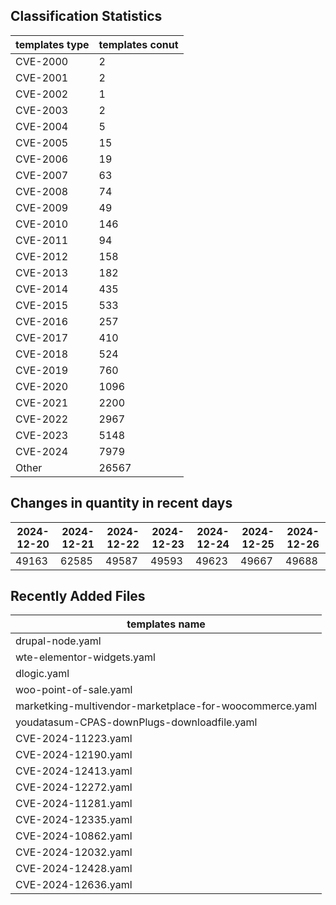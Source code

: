 ## Classification Statistics
| templates type | templates conut | 
| --- | --- |
| CVE-2000 | 2 |
| CVE-2001 | 2 |
| CVE-2002 | 1 |
| CVE-2003 | 2 |
| CVE-2004 | 5 |
| CVE-2005 | 15 |
| CVE-2006 | 19 |
| CVE-2007 | 63 |
| CVE-2008 | 74 |
| CVE-2009 | 49 |
| CVE-2010 | 146 |
| CVE-2011 | 94 |
| CVE-2012 | 158 |
| CVE-2013 | 182 |
| CVE-2014 | 435 |
| CVE-2015 | 533 |
| CVE-2016 | 257 |
| CVE-2017 | 410 |
| CVE-2018 | 524 |
| CVE-2019 | 760 |
| CVE-2020 | 1096 |
| CVE-2021 | 2200 |
| CVE-2022 | 2967 |
| CVE-2023 | 5148 |
| CVE-2024 | 7979 |
| Other | 26567 |
## Changes in quantity in recent days
|2024-12-20 | 2024-12-21 | 2024-12-22 | 2024-12-23 | 2024-12-24 | 2024-12-25 | 2024-12-26|
|--- | ------ | ------ | ------ | ------ | ------ | ---|
|49163 | 62585 | 49587 | 49593 | 49623 | 49667 | 49688|
## Recently Added Files
| templates name | 
| --- |
| drupal-node.yaml |
| wte-elementor-widgets.yaml |
| dlogic.yaml |
| woo-point-of-sale.yaml |
| marketking-multivendor-marketplace-for-woocommerce.yaml |
| youdatasum-CPAS-downPlugs-downloadfile.yaml |
| CVE-2024-11223.yaml |
| CVE-2024-12190.yaml |
| CVE-2024-12413.yaml |
| CVE-2024-12272.yaml |
| CVE-2024-11281.yaml |
| CVE-2024-12335.yaml |
| CVE-2024-10862.yaml |
| CVE-2024-12032.yaml |
| CVE-2024-12428.yaml |
| CVE-2024-12636.yaml |
